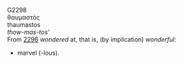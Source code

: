 G2298  
θαυμαστός  
thaumastos  
*thow-mas-tos‘*  
From [2296](g2296) *wondered* at, that is, (by implication) *wonderful:*
- marvel (-lous).  

